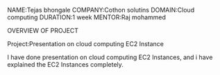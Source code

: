 NAME:Tejas bhongale
COMPANY:Cothon solutins
DOMAIN:Cloud computing
DURATION:1 week
MENTOR:Raj mohammed


OVERVIEW OF PROJECT

Project:Presentation on cloud computing EC2 Instance

I have done presentation on cloud computing EC2 Instances,
and i have explained the EC2 Instances completely.
